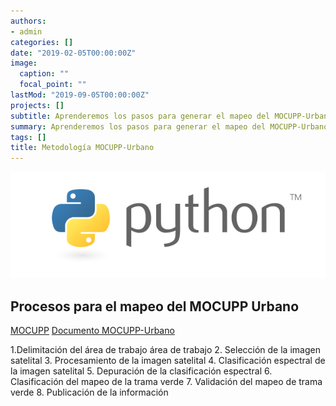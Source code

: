 ```yaml
---
authors:
- admin
categories: []
date: "2019-02-05T00:00:00Z"
image:
  caption: ""
  focal_point: ""
lastMod: "2019-09-05T00:00:00Z"
projects: []
subtitle: Aprenderemos los pasos para generar el mapeo del MOCUPP-Urbano
summary: Aprenderemos los pasos para generar el mapeo del MOCUPP-Urbano
tags: []
title: Metodología MOCUPP-Urbano
---
```







![png](./index_1_0.png)




## Procesos para el mapeo del MOCUPP Urbano

[MOCUPP](https://mocupp.org/) 
[Documento MOCUPP-Urbano](https://www.cr.undp.org/content/costarica/es/home/library/monitoreo-del-cambio-de-uso-y-cobertura-de-la-tierra-en-paisajes.html) 

1.Delimitación del área de trabajo área de trabajo
2. Selección de la imagen satelital
3. Procesamiento de la imagen satelital
4. Clasificación espectral de la imagen satelital 
5. Depuración de la clasificación espectral
6. Clasificación del mapeo de la trama verde
7. Validación del mapeo de trama verde
8. Publicación de la información


